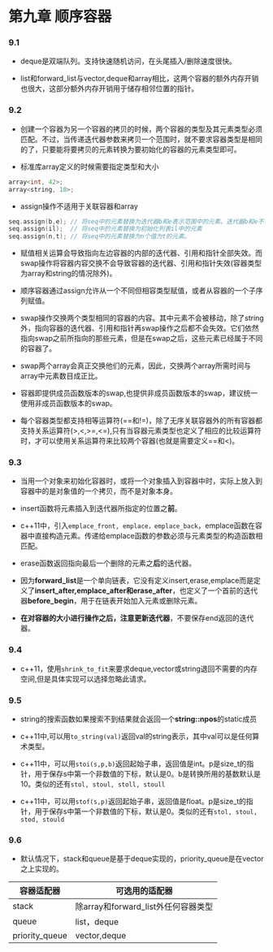 # 第九章 顺序容器

### 9.1

+ deque是双端队列。支持快速随机访问，在头尾插入/删除速度很快。

+ list和forward_list与vector,deque和array相比，这两个容器的额外内存开销也很大，这部分额外内存开销用于储存相邻位置的指针。

### 9.2

+ 创建一个容器为另一个容器的拷贝的时候，两个容器的类型及其元素类型必须匹配。不过，当传递迭代器参数来拷贝一个范围时，就不要求容器类型是相同的了，只要能将要拷贝的元素转换为要初始化的容器的元素类型即可。

+ 标准库array定义的时候需要指定类型和大小
```c++
array<int, 42>;
array<string, 10>;
```

+ assign操作不适用于关联容器和array
```c++
seq.assign(b,e); // 将seq中的元素替换为迭代器b和e表示范围中的元素。迭代器b和e不能指向seq中的元素。
seq.assign(il);  // 将seq中的元素替换为初始化列表il中的元素
seq.assign(n,t); // 将seq中的元素替换为n个值为t的元素。
```

+ 赋值相关运算会导致指向左边容器的内部的迭代器、引用和指针全部失效。而swap操作将容器内容交换不会导致容器的迭代器、引用和指针失效(容器类型为array和string的情况除外)。

+ 顺序容器通过assign允许从一个不同但相容类型赋值，或者从容器的一个子序列赋值。

+ swap操作交换两个类型相同的容器的内容。其中元素不会被移动，除了string外，指向容器的迭代器、引用和指针再swap操作之后都不会失效。它们依然指向swap之前所指向的那些元素，但是在swap之后，这些元素已经属于不同的容器了。

+ swap两个array会真正交换他们的元素，因此，交换两个array所需时间与array中元素数目成正比。

+ 容器即提供成员函数版本的swap,也提供非成员函数版本的swap，建议统一使用非成员函数版本的swap。

+ 每个容器类型都支持相等运算符(==和!=)，除了无序关联容器外的所有容器都支持关系运算符(>,<,>=,<=),只有当容器元素类型也定义了相应的比较运算符时，才可以使用关系运算符来比较两个容器(也就是需要定义==和<)。

### 9.3

+ 当用一个对象来初始化容器时，或将一个对象插入到容器中时，实际上放入到容器中的是对象值的一个拷贝，而不是对象本身。

+ insert函数将元素插入到迭代器所指定的位置之**前**。

+ c++11中，引入`emplace_front, emplace，emplace_back`，emplace函数在容器中直接构造元素。传递给emplace函数的参数必须与元素类型的构造函数相匹配。

+ erase函数返回指向最后一个删除的元素之**后**的迭代器。

+ 因为**forward_list**是一个单向链表，它没有定义insert,erase,emplace而是定义了**insert_after,emplace_after和erase_after**，也定义了一个首前的迭代器**before_begin**，用于在链表开始加入元素或删除元素。

+ **在对容器的大小进行操作之后，注意更新迭代器**，不要保存end返回的迭代器。

### 9.4

+ c++11，使用`shrink_to_fit`来要求deque,vector或string退回不需要的内存空间,但是具体实现可以选择忽略此请求。


### 9.5

+ string的搜索函数如果搜索不到结果就会返回一个**string::npos**的static成员

+ c++11中,可以用`to_string(val)`返回val的string表示，其中val可以是任何算术类型。

+ c++11中，可以用`stoi(s,p,b)`返回起始子串，返回值是int。p是size_t的指针，用于保存s中第一个非数值的下标，默认是0。b是转换所用的基数默认是10。类似的还有`stol, stoul, stoll, stoull`

+ c++11中，可以用`stof(s,p)`返回起始子串，返回值是float。p是size_t的指针，用于保存s中第一个非数值的下标，默认是0。类似的还有`stol, stoul, stod, stould`

### 9.6

+ 默认情况下，stack和queue是基于deque实现的，priority_queue是在vector之上实现的。

容器适配器|可选用的适配器
-----|--------
stack|除array和forward_list外任何容器类型
queue|list，deque
priority_queue|vector,deque
